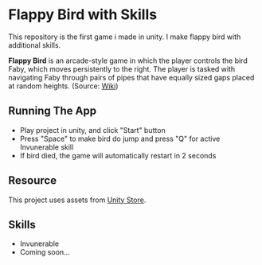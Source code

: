 # Flappy Bird with Skills

This repository is the first game i made in unity. I make flappy bird with additional skills.

**Flappy Bird** is an arcade-style game in which the player controls the bird Faby, which moves persistently to the right. The player is tasked with navigating Faby through pairs of pipes that have equally sized gaps placed at random heights. (Source: [Wiki](https://en.wikipedia.org/wiki/Flappy_Bird))

## Running The App

- Play project in unity, and click "Start" button
- Press "Space" to make bird do jump and press "Q" for active Invunerable skill
- If bird died, the game will automatically restart in 2 seconds

## Resource

This project uses assets from [Unity Store](https://assetstore.unity.com/packages/templates/flappy-bird-style-example-game-80330). 

## Skills
- Invunerable
- Coming soon...